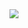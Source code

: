 <img align="center" src="https://media0.giphy.com/media/13HgwGsXF0aiGY/giphy.gif">

<!-- <h3 align="left">Connect with me:</h3>
<p align="left">
<a href="https://linkedin.com/in/kishu-maharjan-10" target="_blank"><img align="center" src="https://raw.githubusercontent.com/rahuldkjain/github-profile-readme-generator/master/src/images/icons/Social/linked-in-alt.svg" alt="kishu-maharjan-10" height="30" width="40" /></a>&nbsp;&nbsp;&nbsp;&nbsp;
<a href="https://fb.com/kishu.maharjan" target="_blank"><img align="center" src="https://raw.githubusercontent.com/rahuldkjain/github-profile-readme-generator/master/src/images/icons/Social/facebook.svg" alt="kishu.maharjan" height="30" width="40" /></a>&nbsp;&nbsp;&nbsp;&nbsp;
<a href="https://instagram.com/_.kishu._10" target="_blank"><img align="center" src="https://raw.githubusercontent.com/rahuldkjain/github-profile-readme-generator/master/src/images/icons/Social/instagram.svg" alt="_.kishu._10" height="30" width="40" /></a>
</p> -->


